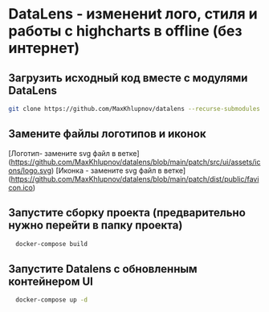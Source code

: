 # DataLens - изменениt лого, стиля и работы с highcharts в offline (без интернет)

## Загрузить исходный код вместе с модулями DataLens

```sh
git clone https://github.com/MaxKhlupnov/datalens --recurse-submodules
```

## Замените файлы логотипов и иконок
  [Логотип- замените svg файл в ветке] (https://github.com/MaxKhlupnov/datalens/blob/main/patch/src/ui/assets/icons/logo.svg)
  [Иконка - замените svg файл в ветке] (https://github.com/MaxKhlupnov/datalens/blob/main/patch/dist/public/favicon.ico)

## Запустите сборку проекта (предварительно нужно перейти в папку проекта)
```sh
  docker-compose build
```

## Запустите Datalens с обновленным контейнером UI
```sh
  docker-compose up -d
```

